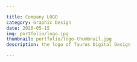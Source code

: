 ```yaml
---

title: Company LOGO
category: Graphic Design
date: 2020-05-15
img: portfolio/logo.jpg
thumbnail: portfolio/logo-thumbnail.jpg
description: the logo of Taurus Digital Design

---
```

